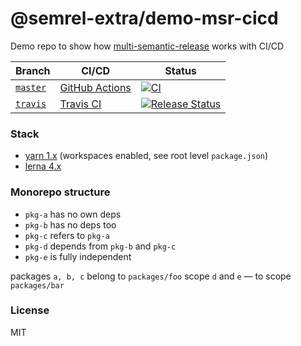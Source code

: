 # @semrel-extra/demo-msr-cicd

Demo repo to show how [multi-semantic-release](https://github.com/dhoulb/multi-semantic-release) works with CI/CD

| Branch | CI/CD | Status
|---|---|---
|[`master`](https://github.com/semrel-extra/demo-msr-cicd/tree/master) | [GitHub Actions](https://github.com/features/actions) | [![CI](https://github.com/semrel-extra/demo-msr-cicd/workflows/CI/badge.svg?branch=master)](https://github.com/semrel-extra/demo-msr-cicd/actions)
|[`travis`](https://github.com/semrel-extra/demo-msr-cicd/tree/travis) | [Travis CI](https://www.travis-ci.com/) | [![Release Status](https://app.travis-ci.com/semrel-extra/demo-msr-cicd.svg?branch=travis)](https://app.travis-ci.com/semrel-extra/demo-msr-cicd)

### Stack
* [yarn 1.x](https://classic.yarnpkg.com/en/docs/workspaces) (workspaces enabled, see root level `package.json`)
* [lerna 4.x](https://github.com/lerna/lerna)

### Monorepo structure
* `pkg-a` has no own deps
* `pkg-b` has no deps too
* `pkg-c` refers to `pkg-a`
* `pkg-d` depends from `pkg-b` and `pkg-c`
* `pkg-e` is fully independent

packages `a, b, c` belong to `packages/foo` scope
`d` and `e` — to scope `packages/bar`

### License
MIT